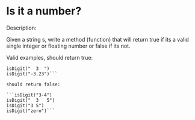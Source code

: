 # Is it a number?
Description:

Given a string s, write a method (function) that will return true if its a valid single integer or floating number or false if its not.

Valid examples, should return true:

```isDigit("3")
isDigit("  3  ")
isDigit("-3.23")```

should return false:

```isDigit("3-4")
isDigit("  3   5")
isDigit("3 5")
isDigit("zero")```

